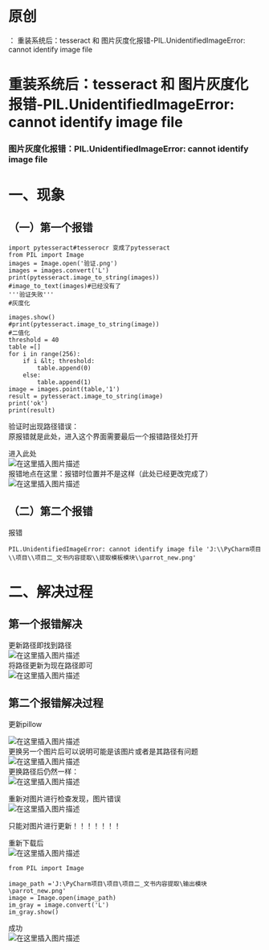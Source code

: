 # 原创

： 重装系统后：tesseract 和 图片灰度化报错-PIL.UnidentifiedImageError: cannot identify image file

# 重装系统后：tesseract 和 图片灰度化报错-PIL.UnidentifiedImageError: cannot identify image file

### 图片灰度化报错：PIL.UnidentifiedImageError: cannot identify image file

# 一、现象

## （一）第一个报错

```
import pytesseract#tesserocr 变成了pytesseract
from PIL import Image
images = Image.open('验证.png')
images = images.convert('L')
print(pytesseract.image_to_string(images))
#image_to_text(images)#已经没有了
'''验证失败'''
#灰度化

images.show()
#print(pytesseract.image_to_string(image))
#二值化
threshold = 40
table =[]
for i in range(256):
	if i &lt; threshold:
    	table.append(0)
	else:
    	table.append(1)
image = images.point(table,'1')
result = pytesseract.image_to_string(image)
print('ok')
print(result)

```

验证时出现路径错误：<br/> 原报错就是此处，进入这个界面需要最后一个报错路径处打开

进入此处<br/> <img alt="在这里插入图片描述" src="https://img-blog.csdnimg.cn/20200523195802359.png?x-oss-process=image/watermark,type_ZmFuZ3poZW5naGVpdGk,shadow_10,text_aHR0cHM6Ly9ibG9nLmNzZG4ubmV0L3B5dGhvbl9fcmVwb3J0ZWQ=,size_16,color_FFFFFF,t_70"/><br/>
报错地点在这里：报错时位置并不是这样（此处已经更改完成了）<br/> <img alt="在这里插入图片描述" src="https://img-blog.csdnimg.cn/20200523195709724.png"/>

## （二）第二个报错

报错

```
PIL.UnidentifiedImageError: cannot identify image file 'J:\\PyCharm项目\\项目\\项目二_文书内容提取\\提取模板模块\\parrot_new.png'

```

# 二、解决过程

## 第一个报错解决

更新路径即找到路径<br/> <img alt="在这里插入图片描述" src="https://img-blog.csdnimg.cn/20200523200202216.png?x-oss-process=image/watermark,type_ZmFuZ3poZW5naGVpdGk,shadow_10,text_aHR0cHM6Ly9ibG9nLmNzZG4ubmV0L3B5dGhvbl9fcmVwb3J0ZWQ=,size_16,color_FFFFFF,t_70"/><br/>
将路径更新为现在路径即可<br/> <img alt="在这里插入图片描述" src="https://img-blog.csdnimg.cn/20200523200325565.png"/>

## 第二个报错解决过程

更新pillow

<img alt="在这里插入图片描述" src="https://img-blog.csdnimg.cn/20200523193846529.png?x-oss-process=image/watermark,type_ZmFuZ3poZW5naGVpdGk,shadow_10,text_aHR0cHM6Ly9ibG9nLmNzZG4ubmV0L3B5dGhvbl9fcmVwb3J0ZWQ=,size_16,color_FFFFFF,t_70"/><br/>
更换另一个图片后可以说明可能是该图片或者是其路径有问题<br/> <img alt="在这里插入图片描述" src="https://img-blog.csdnimg.cn/20200523194237614.png?x-oss-process=image/watermark,type_ZmFuZ3poZW5naGVpdGk,shadow_10,text_aHR0cHM6Ly9ibG9nLmNzZG4ubmV0L3B5dGhvbl9fcmVwb3J0ZWQ=,size_16,color_FFFFFF,t_70"/><br/>
更换路径后仍然一样：<br/> <img alt="在这里插入图片描述" src="https://img-blog.csdnimg.cn/20200523194519991.png"/>

重新对图片进行检查发现，图片错误<br/> <img alt="在这里插入图片描述" src="https://img-blog.csdnimg.cn/20200523194452680.png?x-oss-process=image/watermark,type_ZmFuZ3poZW5naGVpdGk,shadow_10,text_aHR0cHM6Ly9ibG9nLmNzZG4ubmV0L3B5dGhvbl9fcmVwb3J0ZWQ=,size_16,color_FFFFFF,t_70"/>

只能对图片进行更新！！！！！！！

重新下载后<br/> <img alt="在这里插入图片描述" src="https://img-blog.csdnimg.cn/2020052319500041.png?x-oss-process=image/watermark,type_ZmFuZ3poZW5naGVpdGk,shadow_10,text_aHR0cHM6Ly9ibG9nLmNzZG4ubmV0L3B5dGhvbl9fcmVwb3J0ZWQ=,size_16,color_FFFFFF,t_70"/>

```
from PIL import Image

image_path ='J:\PyCharm项目\项目\项目二_文书内容提取\输出模块\parrot_new.png'
image = Image.open(image_path)
im_gray = image.convert('L')
im_gray.show()

```

成功<br/> <img alt="在这里插入图片描述" src="https://img-blog.csdnimg.cn/20200523195207623.png?x-oss-process=image/watermark,type_ZmFuZ3poZW5naGVpdGk,shadow_10,text_aHR0cHM6Ly9ibG9nLmNzZG4ubmV0L3B5dGhvbl9fcmVwb3J0ZWQ=,size_16,color_FFFFFF,t_70"/>
